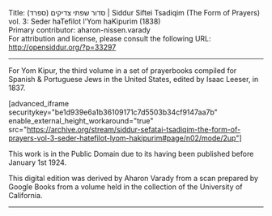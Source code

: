 <html>
<head></head>
<body>
Title: סדור שפתי צדיקים (ספרד)‏ | Siddur Siftei Tsadiqim (The Form of Prayers) vol. 3: Seder haTefilot l'Yom haKipurim (1838)<br />
Primary contributor: aharon-nissen.varady<br />
For attribution and license, please consult the following URL: <a href="http://opensiddur.org/?p=33297">http://opensiddur.org/?p=33297</a>
<p />
<hr />

For Yom Kipur, the third volume in a set of prayerbooks compiled for Spanish &amp; Portuguese Jews in the United States, edited by Isaac Leeser, in 1837.

[advanced_iframe securitykey="be1d939e6a1b36109171c7d5503b34cf9147aa7b" enable_external_height_workaround="true" src="https://archive.org/stream/siddur-sefatai-tsadiqim-the-form-of-prayers-vol-3-seder-hatefilot-lyom-hakipurim#page/n02/mode/2up"]

This work is in the Public Domain due to its having been published before January 1st 1924.

This digital edition was derived by Aharon Varady from a scan prepared by Google Books from a volume held in the collection of the University of California.

<hr />

<div class="english" lang="en" style="font-size: 1.2em;">

</div>

&nbsp;

</body>
</html>